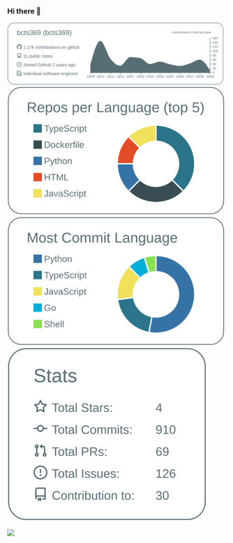 ### Hi there 👋

<!--
**bcts369/bcts369** is a ✨ _special_ ✨ repository because its `README.md` (this file) appears on your GitHub profile.

Here are some ideas to get you started:

- 🔭 I’m currently working on ...
- 🌱 I’m currently learning [Rust](https://www.rust-lang.org/) and [Angular](https://angular.jp/)
- 👯 I’m looking to collaborate on ...
- 🤔 I’m looking for help with ...
- 💬 Ask me about ...
- 📫 How to reach me: ...
- 😄 Pronouns: ...
- ⚡ Fun fact: ...
-->



![](https://raw.githubusercontent.com/bcts369/bcts369/master/profile-summary-card-output/default/0-profile-details.svg)
![](https://raw.githubusercontent.com/bcts369/bcts369/master/profile-summary-card-output/default/1-repos-per-language.svg)
![](https://raw.githubusercontent.com/bcts369/bcts369/master/profile-summary-card-output/default/2-most-commit-language.svg)
![](https://raw.githubusercontent.com/bcts369/bcts369/master/profile-summary-card-output/default/3-stats.svg)

![](https://komarev.com/ghpvc/?username=bcts369&color=green)


